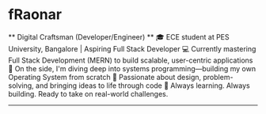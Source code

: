 # fRaonar
** Digital Craftsman (Developer/Engineer) **
🎓 ECE student at PES University, Bangalore | Aspiring Full Stack Developer
💻 Currently mastering Full Stack Development (MERN) to build scalable, user-centric applications
🧠 On the side, I'm diving deep into systems programming—building my own Operating System from scratch
🎯 Passionate about design, problem-solving, and bringing ideas to life through code
🚀 Always learning. Always building. Ready to take on real-world challenges.
- - -
<!--
**fraonar/fraonar** is a ✨ _special_ ✨ repository because its `README.md` (this file) appears on your GitHub profile.

Here are some ideas to get you started:

- 🔭 I’m currently working on ...
- 🌱 I’m currently learning ...
- 👯 I’m looking to collaborate on ...
- 🤔 I’m looking for help with ...
- 💬 Ask me about ...
- 📫 How to reach me: ...
- 😄 Pronouns: ...
- ⚡ Fun fact: ...
-->
